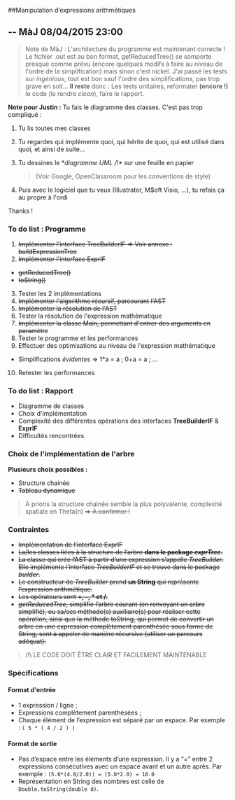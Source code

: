 ##Manipulation d’expressions arithmétiques 
## -- MàJ 08/04/2015 23:00
> Note de MàJ : 
> L'architecture du programme est maintenant correcte ! Le fichier .out est au bon format, getReducedTree() se somporte
> presque comme prévu (encore quelques modifs à faire au niveau de l'ordre de la simplification) mais sinon c'est nickel.
> J'ai passé les tests sur *ingénious*, tout est bon sauf l'ordre des simplifications, pas trop grave en soit... 
> **Il reste** donc : Les tests unitaires, reformater **(encore !)** le code (le rendre *clean*),
> faire le rapport. 

**Note pour Justin :** Tu fais le diagramme des classes. C'est pas trop compliqué :
 1. Tu lis toutes mes classes
 2. Tu regardes qui implémente quoi, qui hérite de quoi, qui est utilisé dans quoi, et ainsi de suite...
 3. Tu dessines le **diagramme UML /!\** sur une feuille en papier
 
      > (Voir Google, OpenClassroom pour les conventions de style)
 4. Puis avec le logiciel que tu veux (Illustrator, M$oft Visio, ...), tu refais ça au propre à l'ordi


Thanks !

### To do list : Programme
1. ~~Implémenter l'interface TreeBuilderIF => Voir annexe : buildExpressionTree~~
2. ~~Implémenter l'interface ExprIF~~
  - ~~getReducedTree()~~ 
  - ~~toString()~~
3. Tester les 2 implémentations 
4. ~~Implémenter l'algorithme récursif, parcourant l'AST~~
5. ~~Implémenter la résolution de l'AST~~ 
6. Tester la résolution de l'expression mathématique
7. ~~Implémenter la classe Main, permettant d'entrer des arguments en paramètre~~
8. Tester le programme et les performances
9. Effectuer des optimisations au niveau de l'expression mathématique
  - Simplifications *évidentes* => 1*a = a ; 0+a = a ; ...
10. Retester les performances 

### To do list : Rapport
- Diagramme de classes
- Choix d'implémentation
- Complexité des différentes opérations des interfaces **TreeBuilderIF** & **ExprIF**
- Difficultés rencontrées 

### Choix de l'implémentation de l'arbre 
**Plusieurs choix possibles :**
- Structure chainée
- ~~Tableau dynamique~~

> À prioris la structure chainée semble la plus polyvalente, complexité spatiale en Theta(n) ~~=> À confirmer !~~

### Contraintes
- ~~Implémentation de l’interface ExprIF~~
- ~~La/les classes liées à la structure de l’arbre **dans le package _exprTree_.**~~
- ~~La classe qui crée l’AST à partir d’une expression s’appelle *TreeBuilder*. Elle implémente l’interface *TreeBuilderIF* et se trouve dans le package *builder*.~~
- ~~Le constructeur de *TreeBuilder* prend **un String** qui représente l’expression arithmétique.~~
- ~~Les opérateurs sont **+, -, * et /.**~~
- ~~*getReducedTree*, simplifie l’arbre courant (en renvoyant un arbre simplifié), ou sa/ses méthode(s) auxiliaire(s) pour réaliser cette opération, ainsi que la méthode toString, qui permet de convertir un arbre en une expression complètement parenthésée sous forme de String, sont à appeler de manière récursive (utiliser un parcours adéquat).~~

>  /!\ LE CODE DOIT ÊTRE CLAIR ET FACILEMENT MAINTENABLE


### Spécifications

#### Format d'entrée
 - 1 expression / ligne ;
 - Expressions complètement parenthésées ;
 - Chaque élément de l’expression est séparé par un espace. Par exemple : `( 5 * ( 4 / 2 ) )`

#### Format de sortie
 - Pas d’espace entre les éléments d’une expression. Il y a “=” entre 2 expressions consécutives avec un espace avant et un autre après. Par exemple : `(5.0*(4.0/2.0)) = (5.0*2.0) = 10.0`
 - Représentation en String des nombres est celle de `Double.toString(double d)`.


